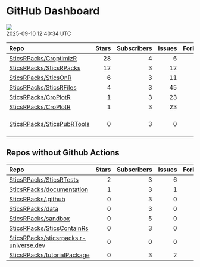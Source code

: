 GitHub Dashboard
================

![](https://github.com/SticsRPacks/status/workflows/Render%20Status/badge.svg)  
2025-09-10 12:40:34 UTC

| Repo                                                                        | Stars | Subscribers | Issues | Forks | Status                                                                                                                                                                                                                                                                                                        | Commit                                                                                                                                                                                       |
|:----------------------------------------------------------------------------|------:|------------:|-------:|------:|:--------------------------------------------------------------------------------------------------------------------------------------------------------------------------------------------------------------------------------------------------------------------------------------------------------------|:---------------------------------------------------------------------------------------------------------------------------------------------------------------------------------------------|
| [SticsRPacks/CroptimizR](https://github.com/SticsRPacks/CroptimizR)         |    28 |           4 |      6 |     6 | [![](https://github.com/SticsRPacks/CroptimizR/workflows/Update%20CITATION.cff/badge.svg)](https://github.com/SticsRPacks/CroptimizR/actions/runs/15462313186)                                                                                                                                                | <a href="https://github.com/SticsRPacks/CroptimizR/commit/e9d3b7f8e2d0af6462853ee81dba84491bcba9f0" title="Merge pull request #43 from SticsRPacks/integration-agmip-IV-protocol">e9d3b7</a> |
| [SticsRPacks/SticsRPacks](https://github.com/SticsRPacks/SticsRPacks)       |    12 |           3 |     12 |     3 | [![](https://github.com/SticsRPacks/SticsRPacks/workflows/.github/workflows/dependabot.yml/badge.svg)](https://github.com/SticsRPacks/SticsRPacks/actions/runs/12280022686)                                                                                                                                   | <a href="https://github.com/SticsRPacks/SticsRPacks/commit/02682c83bc6ed7f9b6f980ed166010998dfbb3f7" title="Create dependabot.yml">02682c</a>                                                |
| [SticsRPacks/SticsOnR](https://github.com/SticsRPacks/SticsOnR)             |     6 |           3 |     11 |     5 | [![](https://github.com/SticsRPacks/SticsOnR/workflows/Update%20CITATION.cff/badge.svg)](https://github.com/SticsRPacks/SticsOnR/actions/runs/13966232021)                                                                                                                                                    | <a href="https://github.com/SticsRPacks/SticsOnR/commit/126df8c26a3194a81deb57822cc481c07b660763" title="changes from the last release (#50)">126df8</a>                                     |
| [SticsRPacks/SticsRFiles](https://github.com/SticsRPacks/SticsRFiles)       |     4 |           3 |     45 |     3 | [![](https://github.com/SticsRPacks/SticsRFiles/workflows/Update%20CITATION.cff/badge.svg)](https://github.com/SticsRPacks/SticsRFiles/actions/runs/17582836829)                                                                                                                                              | <a href="https://github.com/SticsRPacks/SticsRFiles/commit/9d42df6ef8097f4c5e8d314b9beeb1e720a96692" title="fix(doc) code and help reformatting">9d42df</a>                                  |
| [SticsRPacks/CroPlotR](https://github.com/SticsRPacks/CroPlotR)             |     1 |           3 |     23 |     2 | [![](https://github.com/SticsRPacks/CroPlotR/workflows/test-coverage/badge.svg)](https://github.com/SticsRPacks/CroPlotR/actions/runs/17428148704) [![](https://github.com/SticsRPacks/CroPlotR/workflows/Snapshot%20Comparison/badge.svg)](https://github.com/SticsRPacks/CroPlotR/actions/runs/17428148700) | <a href="https://github.com/SticsRPacks/CroPlotR/commit/179c4d7d7fb6d993f4500cac7a3e478017c3e61f" title="Merge pull request #78 from cyrillemidingoyi/code-refactoring">179c4d</a>           |
| [SticsRPacks/CroPlotR](https://github.com/SticsRPacks/CroPlotR)             |     1 |           3 |     23 |     2 | [![](https://github.com/SticsRPacks/CroPlotR/workflows/Update%20CITATION.cff/badge.svg)](https://github.com/SticsRPacks/CroPlotR/actions/runs/17401502098)                                                                                                                                                    | <a href="https://github.com/SticsRPacks/CroPlotR/commit/917e28731d1498c5a4cf3989b9cc770baec9faf9" title="Merge pull request #77 from SticsRPacks/fix-use-of-get_usm_list">917e28</a>         |
| [SticsRPacks/SticsPubRTools](https://github.com/SticsRPacks/SticsPubRTools) |     0 |           3 |      0 |     0 | [![](https://github.com/SticsRPacks/SticsPubRTools/workflows/R/badge.svg)](https://github.com/SticsRPacks/SticsPubRTools/actions/runs/15047601512)                                                                                                                                                            | \<a href=“<https://github.com/SticsRPacks/SticsPubRTools/commit/6338d1d121b872aa8b79caa20ae9f18ee353552f>” title=“fix:”kind” column name with “file”“\>6338d1</a>                            |

## Repos without Github Actions

| Repo                                                                                                | Stars | Subscribers | Issues | Forks |
|:----------------------------------------------------------------------------------------------------|------:|------------:|-------:|------:|
| [SticsRPacks/SticsRTests](https://github.com/SticsRPacks/SticsRTests)                               |     2 |           3 |      6 |     1 |
| [SticsRPacks/documentation](https://github.com/SticsRPacks/documentation)                           |     1 |           3 |      1 |     0 |
| [SticsRPacks/.github](https://github.com/SticsRPacks/.github)                                       |     0 |           3 |      0 |     0 |
| [SticsRPacks/data](https://github.com/SticsRPacks/data)                                             |     0 |           3 |      0 |     0 |
| [SticsRPacks/sandbox](https://github.com/SticsRPacks/sandbox)                                       |     0 |           5 |      0 |     0 |
| [SticsRPacks/SticsContainRs](https://github.com/SticsRPacks/SticsContainRs)                         |     0 |           3 |      0 |     0 |
| [SticsRPacks/sticsrpacks.r-universe.dev](https://github.com/SticsRPacks/sticsrpacks.r-universe.dev) |     0 |           0 |      0 |     0 |
| [SticsRPacks/tutorialPackage](https://github.com/SticsRPacks/tutorialPackage)                       |     0 |           3 |      2 |     0 |
